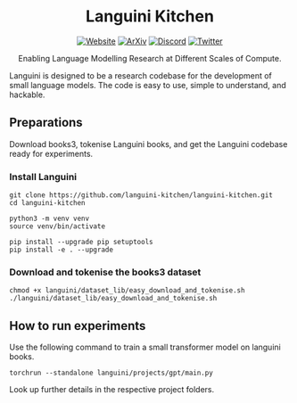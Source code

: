 <div align="center">
  
# Languini Kitchen

[![Website](https://img.shields.io/badge/Website-Visit-brightgreen)](https://languini-kitchen.github.io/) 
[![ArXiv](https://img.shields.io/badge/ArXiv-Paper-blue)](https://arxiv.org/) 
[![Discord](https://img.shields.io/badge/Discord-Join-purple)](https://discord.gg/5W3rTRJa) 
[![Twitter](https://img.shields.io/badge/Twitter-Follow-blue?logo=twitter&style=social)]([#](https://twitter.com/LanguiniKitchen)https://twitter.com/LanguiniKitchen)

Enabling Language Modelling Research at Different Scales of Compute.

</div

Languini is designed to be a research codebase for the development of small language models. The code is easy to use, simple to understand, and hackable.

## Preparations
Download books3, tokenise Languini books, and get the Languini codebase ready for experiments.

### Install Languini
```
git clone https://github.com/languini-kitchen/languini-kitchen.git
cd languini-kitchen

python3 -m venv venv
source venv/bin/activate

pip install --upgrade pip setuptools
pip install -e . --upgrade
```

### Download and tokenise the books3 dataset

```
chmod +x languini/dataset_lib/easy_download_and_tokenise.sh
./languini/dataset_lib/easy_download_and_tokenise.sh
```

## How to run experiments
Use the following command to train a small transformer model on languini books. 
```
torchrun --standalone languini/projects/gpt/main.py
```

Look up further details in the respective project folders.
